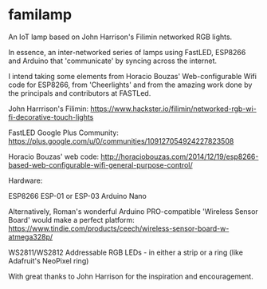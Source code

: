 # familamp
An IoT lamp based on John Harrison's Filimin networked RGB lights.

In essence, an inter-networked series of lamps using FastLED, ESP8266 and Arduino that 'communicate' by syncing across the internet.

I intend taking some elements from Horacio Bouzas' Web-configurable Wifi code for ESP8266, from 'Cheerlights' and from the amazing work done by the principals and contributors at FASTLed.

John Harrrison's Filimin: 
https://www.hackster.io/filimin/networked-rgb-wi-fi-decorative-touch-lights

FastLED Google Plus Community: 
https://plus.google.com/u/0/communities/109127054924227823508

Horacio Bouzas' web code: 
http://horaciobouzas.com/2014/12/19/esp8266-based-web-configurable-wifi-general-purpose-control/

Hardware:

ESP8266 ESP-01 or ESP-03
Arduino Nano

Alternatively, Roman's wonderful Arduino PRO-compatible 'Wireless Sensor Board' would make a perfect platform:
https://www.tindie.com/products/ceech/wireless-sensor-board-w-atmega328p/

WS2811/WS2812 Addressable RGB LEDs - in either a strip or a ring (like Adafruit's NeoPixel ring)

With great thanks to John Harrison for the inspiration and encouragement.
